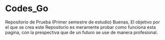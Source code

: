 # Codes_Go
Repositorio de Prueba (Primer semestre de estudio)
Buenas, El objetivo por el que se crea este Repositorio es meramente probar como funciona esta pagina, con la prespectiva que de un futuro se use de manera profesional.
